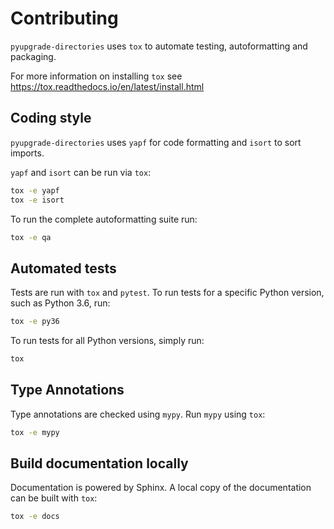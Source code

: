 <!--- This file based on https://github.com/PyGithub/PyGithub/blob/master/CONTRIBUTING.md --->
# Contributing

`pyupgrade-directories` uses `tox` to automate testing, autoformatting and packaging.

For more information on installing `tox` see https://tox.readthedocs.io/en/latest/install.html

## Coding style

`pyupgrade-directories` uses `yapf` for code formatting and `isort` to sort imports.

`yapf` and `isort` can be run via `tox`:
```bash
tox -e yapf
tox -e isort
```

To run the complete autoformatting suite run:
```bash
tox -e qa
```

## Automated tests

Tests are run with `tox` and `pytest`. To run tests for a specific Python version, such as Python 3.6, run:
```bash
tox -e py36
```

To run tests for all Python versions, simply run:
```bash
tox
```

## Type Annotations

Type annotations are checked using `mypy`. Run `mypy` using `tox`:
```bash
tox -e mypy
```

## Build documentation locally

Documentation is powered by Sphinx. A local copy of the documentation can be built with `tox`:
```bash
tox -e docs
```

